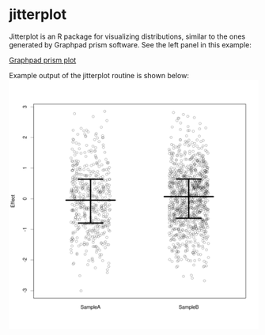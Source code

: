 # jitterplot

Jitterplot is an R package for visualizing distributions, similar to the ones generated by Graphpad prism software. See the left panel in this example:

[Graphpad prism plot](http://www.graphpad.com/guides/prism/6/statistics/embim16.jpg)

Example output of the jitterplot routine is shown below:
![here](test.png)
